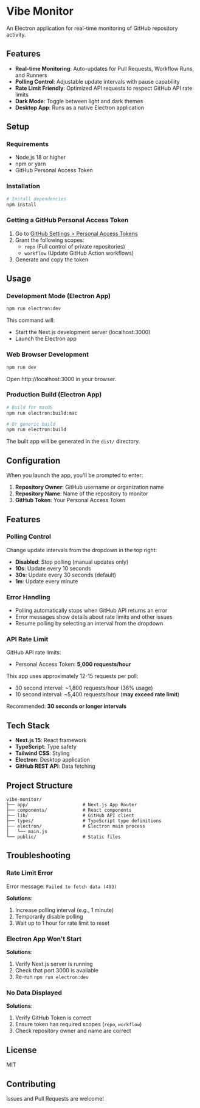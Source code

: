 # Vibe Monitor

An Electron application for real-time monitoring of GitHub repository activity.

## Features

- **Real-time Monitoring**: Auto-updates for Pull Requests, Workflow Runs, and Runners
- **Polling Control**: Adjustable update intervals with pause capability
- **Rate Limit Friendly**: Optimized API requests to respect GitHub API rate limits
- **Dark Mode**: Toggle between light and dark themes
- **Desktop App**: Runs as a native Electron application

## Setup

### Requirements

- Node.js 18 or higher
- npm or yarn
- GitHub Personal Access Token

### Installation

```bash
# Install dependencies
npm install
```

### Getting a GitHub Personal Access Token

1. Go to [GitHub Settings > Personal Access Tokens](https://github.com/settings/tokens/new)
2. Grant the following scopes:
   - `repo` (Full control of private repositories)
   - `workflow` (Update GitHub Action workflows)
3. Generate and copy the token

## Usage

### Development Mode (Electron App)

```bash
npm run electron:dev
```

This command will:
- Start the Next.js development server (localhost:3000)
- Launch the Electron app

### Web Browser Development

```bash
npm run dev
```

Open http://localhost:3000 in your browser.

### Production Build (Electron App)

```bash
# Build for macOS
npm run electron:build:mac

# Or generic build
npm run electron:build
```

The built app will be generated in the `dist/` directory.

## Configuration

When you launch the app, you'll be prompted to enter:

1. **Repository Owner**: GitHub username or organization name
2. **Repository Name**: Name of the repository to monitor
3. **GitHub Token**: Your Personal Access Token

## Features

### Polling Control

Change update intervals from the dropdown in the top right:
- **Disabled**: Stop polling (manual updates only)
- **10s**: Update every 10 seconds
- **30s**: Update every 30 seconds (default)
- **1m**: Update every minute

### Error Handling

- Polling automatically stops when GitHub API returns an error
- Error messages show details about rate limits and other issues
- Resume polling by selecting an interval from the dropdown

### API Rate Limit

GitHub API rate limits:
- Personal Access Token: **5,000 requests/hour**

This app uses approximately 12-15 requests per poll:
- 30 second interval: ~1,800 requests/hour (36% usage)
- 10 second interval: ~5,400 requests/hour (**may exceed rate limit**)

Recommended: **30 seconds or longer intervals**

## Tech Stack

- **Next.js 15**: React framework
- **TypeScript**: Type safety
- **Tailwind CSS**: Styling
- **Electron**: Desktop application
- **GitHub REST API**: Data fetching

## Project Structure

```
vibe-monitor/
├── app/                    # Next.js App Router
├── components/             # React components
├── lib/                    # GitHub API client
├── types/                  # TypeScript type definitions
├── electron/               # Electron main process
│   └── main.js
└── public/                 # Static files
```

## Troubleshooting

### Rate Limit Error

Error message: `Failed to fetch data (403)`

**Solutions**:
1. Increase polling interval (e.g., 1 minute)
2. Temporarily disable polling
3. Wait up to 1 hour for rate limit to reset

### Electron App Won't Start

**Solutions**:
1. Verify Next.js server is running
2. Check that port 3000 is available
3. Re-run `npm run electron:dev`

### No Data Displayed

**Solutions**:
1. Verify GitHub Token is correct
2. Ensure token has required scopes (`repo`, `workflow`)
3. Check repository owner and name are correct

## License

MIT

## Contributing

Issues and Pull Requests are welcome!

